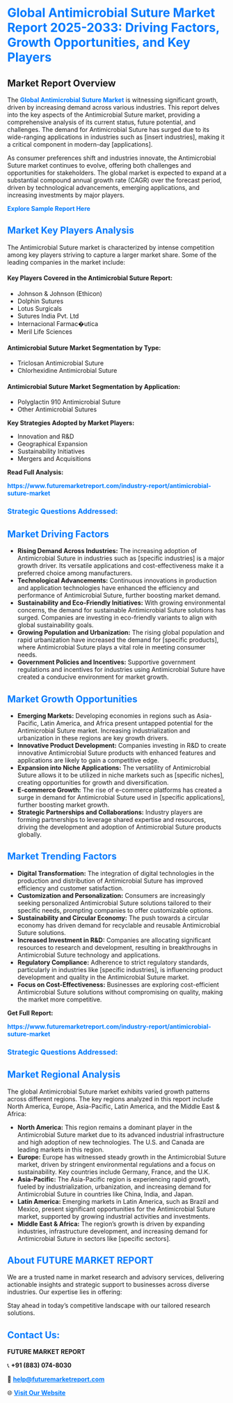 <h1 style="color: #007BFF;">Global Antimicrobial Suture Market Report 2025-2033: Driving Factors, Growth Opportunities, and Key Players</h1>

<section id="overview">
<h2>Market Report Overview</h2>
<p>The <a href="https://www.futuremarketreport.com/industry-report/antimicrobial-suture-market" style="color: #007BFF; text-decoration: none;"><strong>Global Antimicrobial Suture Market</strong></a> is witnessing significant growth, driven by increasing demand across various industries. This report delves into the key aspects of the Antimicrobial Suture market, providing a comprehensive analysis of its current status, future potential, and challenges. The demand for Antimicrobial Suture has surged due to its wide-ranging applications in industries such as [insert industries], making it a critical component in modern-day [applications].</p>
<p>As consumer preferences shift and industries innovate, the Antimicrobial Suture market continues to evolve, offering both challenges and opportunities for stakeholders. The global market is expected to expand at a substantial compound annual growth rate (CAGR) over the forecast period, driven by technological advancements, emerging applications, and increasing investments by major players.</p>
</section>

<section id="overview">
<p><a href="https://www.futuremarketreport.com/request-sample/reportId=50424" style="color: #007BFF; text-decoration: none;"><strong>Explore Sample Report Here</strong></a></p>
</section>

<section id="key-players">
<h2 style="color: #007BFF;">Market Key Players Analysis</h2>
<p>The Antimicrobial Suture market is characterized by intense competition among key players striving to capture a larger market share. Some of the leading companies in the market include:</p>
<h4>Key Players Covered in the Antimicrobial Suture Report:</h4>
<ul><li>Johnson &amp; Johnson (Ethicon)</li><li>Dolphin Sutures</li><li>Lotus Surgicals</li><li>Sutures India Pvt. Ltd</li><li>Internacional Farmac�utica</li><li>Meril Life Sciences</li></ul>
<h4>Antimicrobial Suture Market Segmentation by Type:</h4>
<ul><li>Triclosan Antimicrobial Suture</li><li>Chlorhexidine Antimicrobial Suture</li></ul>

<h4>Antimicrobial Suture Market Segmentation by Application:</h4>
<ul><li>Polyglactin 910 Antimicrobial Suture</li><li>Other Antimicrobial Sutures</li></ul>
<p><strong>Key Strategies Adopted by Market Players:</strong></p>
<ul>
<li>Innovation and R&D</li>
<li>Geographical Expansion</li>
<li>Sustainability Initiatives</li>
<li>Mergers and Acquisitions</li>
</ul>
</section>

<section>
<p><strong>Read Full Analysis: </strong></p><a href="https://www.futuremarketreport.com/industry-report/antimicrobial-suture-market" style="color: #007BFF; text-decoration: none;"><strong>https://www.futuremarketreport.com/industry-report/antimicrobial-suture-market</strong></a>
<h3 style="color: #007BFF;">Strategic Questions Addressed:</h3>
</section>

<section id="driving-factors">
<h2 style="color: #007BFF;">Market Driving Factors</h2>
<ul>
<li><strong>Rising Demand Across Industries:</strong> The increasing adoption of Antimicrobial Suture in industries such as [specific industries] is a major growth driver. Its versatile applications and cost-effectiveness make it a preferred choice among manufacturers.</li>
<li><strong>Technological Advancements:</strong> Continuous innovations in production and application technologies have enhanced the efficiency and performance of Antimicrobial Suture, further boosting market demand.</li>
<li><strong>Sustainability and Eco-Friendly Initiatives:</strong> With growing environmental concerns, the demand for sustainable Antimicrobial Suture solutions has surged. Companies are investing in eco-friendly variants to align with global sustainability goals.</li>
<li><strong>Growing Population and Urbanization:</strong> The rising global population and rapid urbanization have increased the demand for [specific products], where Antimicrobial Suture plays a vital role in meeting consumer needs.</li>
<li><strong>Government Policies and Incentives:</strong> Supportive government regulations and incentives for industries using Antimicrobial Suture have created a conducive environment for market growth.</li>
</ul>
</section>

<section id="growth-opportunities">
<h2 style="color: #007BFF;">Market Growth Opportunities</h2>
<ul>
<li><strong>Emerging Markets:</strong> Developing economies in regions such as Asia-Pacific, Latin America, and Africa present untapped potential for the Antimicrobial Suture market. Increasing industrialization and urbanization in these regions are key growth drivers.</li>
<li><strong>Innovative Product Development:</strong> Companies investing in R&D to create innovative Antimicrobial Suture products with enhanced features and applications are likely to gain a competitive edge.</li>
<li><strong>Expansion into Niche Applications:</strong> The versatility of Antimicrobial Suture allows it to be utilized in niche markets such as [specific niches], creating opportunities for growth and diversification.</li>
<li><strong>E-commerce Growth:</strong> The rise of e-commerce platforms has created a surge in demand for Antimicrobial Suture used in [specific applications], further boosting market growth.</li>
<li><strong>Strategic Partnerships and Collaborations:</strong> Industry players are forming partnerships to leverage shared expertise and resources, driving the development and adoption of Antimicrobial Suture products globally.</li>
</ul>
</section>

<section id="trending-factors">
<h2 style="color: #007BFF;">Market Trending Factors</h2>
<ul>
<li><strong>Digital Transformation:</strong> The integration of digital technologies in the production and distribution of Antimicrobial Suture has improved efficiency and customer satisfaction.</li>
<li><strong>Customization and Personalization:</strong> Consumers are increasingly seeking personalized Antimicrobial Suture solutions tailored to their specific needs, prompting companies to offer customizable options.</li>
<li><strong>Sustainability and Circular Economy:</strong> The push towards a circular economy has driven demand for recyclable and reusable Antimicrobial Suture solutions.</li>
<li><strong>Increased Investment in R&D:</strong> Companies are allocating significant resources to research and development, resulting in breakthroughs in Antimicrobial Suture technology and applications.</li>
<li><strong>Regulatory Compliance:</strong> Adherence to strict regulatory standards, particularly in industries like [specific industries], is influencing product development and quality in the Antimicrobial Suture market.</li>
<li><strong>Focus on Cost-Effectiveness:</strong> Businesses are exploring cost-efficient Antimicrobial Suture solutions without compromising on quality, making the market more competitive.</li>
</ul>
</section>

<section>
<p><strong>Get Full Report: </strong></p><a href="https://www.futuremarketreport.com/industry-report/antimicrobial-suture-market" style="color: #007BFF; text-decoration: none;"><strong>https://www.futuremarketreport.com/industry-report/antimicrobial-suture-market</strong></a>
<h3 style="color: #007BFF;">Strategic Questions Addressed:</h3>
</section>


<section id="regional-analysis">
<h2 style="color: #007BFF;">Market Regional Analysis</h2>
<p>The global Antimicrobial Suture market exhibits varied growth patterns across different regions. The key regions analyzed in this report include North America, Europe, Asia-Pacific, Latin America, and the Middle East & Africa:</p>
<ul>
<li><strong>North America:</strong> This region remains a dominant player in the Antimicrobial Suture market due to its advanced industrial infrastructure and high adoption of new technologies. The U.S. and Canada are leading markets in this region.</li>
<li><strong>Europe:</strong> Europe has witnessed steady growth in the Antimicrobial Suture market, driven by stringent environmental regulations and a focus on sustainability. Key countries include Germany, France, and the U.K.</li>
<li><strong>Asia-Pacific:</strong> The Asia-Pacific region is experiencing rapid growth, fueled by industrialization, urbanization, and increasing demand for Antimicrobial Suture in countries like China, India, and Japan.</li>
<li><strong>Latin America:</strong> Emerging markets in Latin America, such as Brazil and Mexico, present significant opportunities for the Antimicrobial Suture market, supported by growing industrial activities and investments.</li>
<li><strong>Middle East & Africa:</strong> The region’s growth is driven by expanding industries, infrastructure development, and increasing demand for Antimicrobial Suture in sectors like [specific sectors].</li>
</ul>
</section>

<footer>
<h2 style="color: #007BFF;">About FUTURE MARKET REPORT</h2>
<p>We are a trusted name in market research and advisory services, delivering actionable insights and strategic support to businesses across diverse industries. Our expertise lies in offering:</p>

<p>Stay ahead in today’s competitive landscape with our tailored research solutions.</p>

<h2 style="color: #007BFF;">Contact Us:</h2>
<p><strong>FUTURE MARKET REPORT</strong></p>
<p>📞 <strong>+91 (883) 074-8030</strong></p>
<p>📧 <strong><a href="mailto:help@futuremarketreport.com" style="color: #007BFF;">help@futuremarketreport.com</a></strong></p>
<p>🌐 <strong><a href="https://www.futuremarketreport.com/" style="color: #007BFF;">Visit Our Website</a></strong></p>
</footer>
